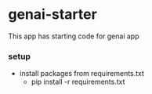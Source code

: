 # genai-starter
This app has starting code for genai app


### setup
- install packages from requirements.txt
    - pip install -r requirements.txt



    
